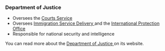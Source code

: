 ###  Department of Justice

  * Oversees the [ Courts Service ](https://www.courts.ie/)
  * Oversees [ Immigration Service Delivery ](http://www.inis.gov.ie/) and the [ International Protection Office ](http://www.ipo.gov.ie/)
  * Responsible for national security and intelligence 

You can read more about the [ Department of Justice
](https://www.gov.ie/en/organisation/department-of-justice/) on its website.
